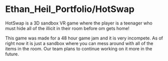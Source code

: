 # Ethan_Heil_Portfolio/HotSwap

HotSwap is a 3D sandbox VR game where the player is a teenager who must hide all of the 
illicit in their room before om gets home!

This game was made for a 48 hour game jam and it is very incompete. As of right now it 
is just a sandbox where you can mess around with all of the items in the room. Our team
plans to continue working on it more in the future.
